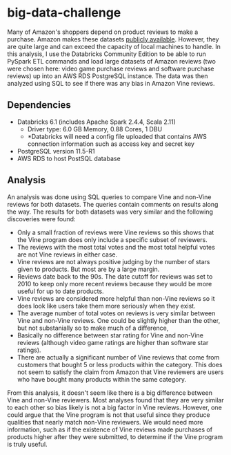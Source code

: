 # big-data-challenge

Many of Amazon's shoppers depend on product reviews to make a purchase. Amazon makes these datasets [publicly available](https://s3.amazonaws.com/amazon-reviews-pds/tsv/index.txt). However, they are quite large and can exceed the capacity of local machines to handle. In this analysis, I use the Databricks Community Edition to be able to run PySpark ETL commands and load large datasets of Amazon reviews (two were chosen here: video game purchase reviews and software purchase reviews) up into an AWS RDS PostgreSQL instance. The data was then analyzed using SQL to see if there was any bias in Amazon Vine reviews.

## Dependencies
* Databricks 6.1 (includes Apache Spark 2.4.4, Scala 2.11)
    * Driver type: 6.0 GB Memory, 0.88 Cores, 1 DBU
    * *Databricks will need a config file uploaded that contains AWS connection information such as access key and secret key
* PostgreSQL version 11.5-R1
* AWS RDS to host PostSQL database

## Analysis

An analysis was done using SQL queries to compare Vine and non-Vine reviews for both datasets. The queries contain comments on results along the way. The results for both datasets was very similar and the following discoveries were found:

* Only a small fraction of reviews were Vine reviews so this shows that the Vine program does only include a specific subset of reviewers.
* The reviews with the most total votes and the most total helpful votes are not Vine reviews in either case. 
* Vine reviews are not always positive judging by the number of stars given to products. But most are by a large margin.
* Reviews date back to the 90s. The date cutoff for reviews was set to 2010 to keep only more recent reviews because they would be more useful for up to date products.
* Vine reviews are considered more helpful than non-Vine reviews so it does look like users take them more seriously when they exist.
* The average number of total votes on reviews is very similar between Vine and non-Vine reviews. One could be slightly higher than the other, but not substanially so to make much of a difference,
* Basically no difference between star rating for Vine and non-Vine reviews (although video game ratings are higher than software star ratings).
* There are actually a significant number of Vine reviews that come from customers that bought 5 or less products within the category. This does not seem to satisfy the claim from Amazon that Vine reviewers are users who have bought many products within the same category.

From this analysis, it doesn't seem like there is a big difference between Vine and non-Vine reviewers. Most analyses found that they are very similar to each other so bias likely is not a big factor in Vine reviews. However, one could argue that the Vine program is not that useful since they produce qualities that nearly match non-Vine reviewers. We would need more information, such as if the existence of Vine reviews made purchases of products higher after they were submitted, to determine if the Vine program is truly useful.